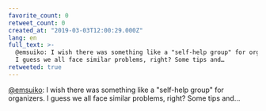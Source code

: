 ```yaml
---
favorite_count: 0
retweet_count: 0
created_at: "2019-03-03T12:00:29.000Z"
lang: en
full_text: >-
  @emsuiko: I wish there was something like a "self-help group" for organizers.
  I guess we all face similar problems, right? Some tips and…
retweeted: true
---
```


[@emsuiko](https://twitter.com/emsuiko): I wish there was something like a
"self-help group" for organizers. I guess we all face similar problems, right?
Some tips and…
